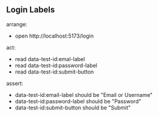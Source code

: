 ## Login Labels

arrange:

- open http://localhost:5173/login

act:

- read data-test-id:emal-label
- read data-test-id:password-label
- read data-test-id:submit-button

assert:

- data-test-id:email-label should be "Email or Username"
- data-test-id:password-label should be "Password"
- data-test-id:submit-button should be "Submit"
